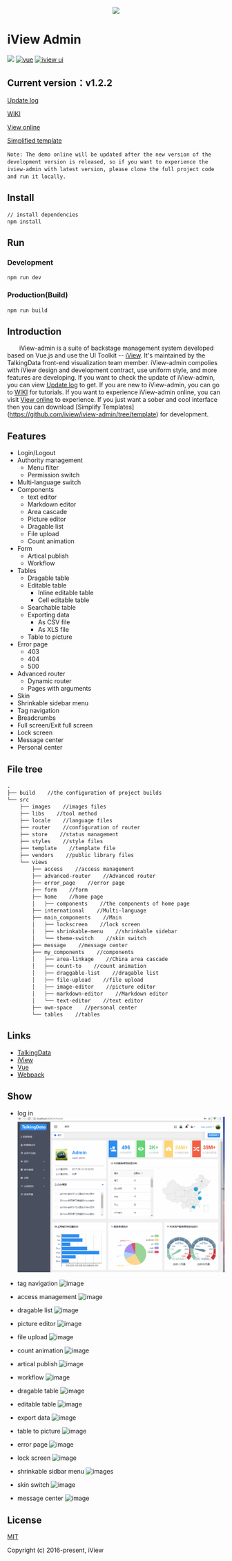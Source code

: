 <p align="center">
    <a href="https://www.iviewui.com">
        <img width="200" src="https://file.iviewui.com/logo.svg">
    </a>
</p>

# iView Admin
[![](https://img.shields.io/travis/iview/iview-admin.svg?style=flat-square)](https://travis-ci.org/iview/iview-admin)
[![vue](https://img.shields.io/badge/vue-2.5.2-brightgreen.svg?style=flat-square)](https://github.com/vuejs/vue)
[![iview ui](https://img.shields.io/badge/iview-2.7.2-brightgreen.svg?style=flat-square)](https://github.com/iview/iview)

## Current version：v1.2.2
[Update log](https://github.com/iview/iview-admin/releases)

[WIKI](https://github.com/iview/iview-admin/wiki)

[View online](https://iview.github.io/iview-admin)

[Simplified template](https://github.com/iview/iview-admin/tree/template)

`Note: The demo online will be updated after the new version of the development version is released, so if you want to experience the iview-admin with latest version, please clone the full project code and run it locally.`

## Install
```bush
// install dependencies
npm install
```
## Run
### Development
```bush
npm run dev
```
### Production(Build)
```bush
npm run build
```

## Introduction
&emsp;&emsp;iView-admin is a suite of backstage management system developed based on Vue.js and use the UI Toolkit -- [iView](https://www.iviewui.com). It's maintained by the TalkingData front-end visualization team member. iView-admin compolies with iView design and development contract, use uniform style, and more features are developing. If you want to check the update of iView-admin, you can view [Update log](https://github.com/iview/iview-admin/releases) to get. If you are new to iView-admin, you can go to [WIKI](https://github.com/iview/iview-admin/wiki) for tutorials. If you want to experience iView-admin online, you can visit [View online](https://iview.github.io/iview-admin) to experience. If you just want a sober and cool interface then you can download [Simplify Templates] (https://github.com/iview/iview-admin/tree/template) for development.

## Features

- Login/Logout
- Authority management
    - Menu filter
    - Permission switch
- Multi-language switch
- Components
    - text editor
    - Markdown editor
    - Area cascade
    - Picture editor
    - Dragable list
    - File upload
    - Count animation
- Form
    - Artical publish
    - Workflow
- Tables
    - Dragable table
    - Editable table
        - Inline editable table
        - Cell editable table
    - Searchable table
    - Exporting data
        - As CSV file
        - As XLS file
    - Table to picture
- Error page
    - 403
    - 404
    - 500
- Advanced router
    - Dynamic router
    - Pages with arguments
- Skin
- Shrinkable sidebar menu
- Tag navigation
- Breadcrumbs
- Full screen/Exit full screen
- Lock screen
- Message center
- Personal center

## File tree
```shell
.
├── build    //the configuration of project builds
└── src
    ├── images    //images files
    ├── libs    //tool method
    ├── locale    //language files
    ├── router    //configuration of router
    ├── store    //status management
    ├── styles    //style files
    ├── template    //template file
    ├── vendors    //public library files
    └── views
        ├── access    //access management
        ├── advanced-router    //Advanced router
        ├── error_page    //error page
        ├── form    //form
        ├── home    //home page
        │   ├── components    //the components of home page
        ├── international    //Multi-language
        ├── main_components    //Main
        │   ├── lockscreen    //lock screen
        │   ├── shrinkable-menu    //shrinkable sidebar
        │   └── theme-switch    //skin switch
        ├── message    //message center
        ├── my_components    //components
        │   ├── area-linkage    //China area cascade
        │   ├── count-to    //count animation
        │   ├── draggable-list    //dragable list
        │   ├── file-upload    //file upload
        │   ├── image-editor    //picture editor
        │   ├── markdown-editor    //Markdown editor
        │   └── text-editor    //text editor
        ├── own-space    //personal center
        └── tables    //tables
```

## Links

- [TalkingData](https://github.com/TalkingData)
- [iView](https://github.com/iview/iview)
- [Vue](https://github.com/vuejs/vue)
- [Webpack](https://github.com/webpack/webpack)

## Show

- log in
![image](https://github.com/iview/iview-admin/raw/dev/github-gif/home.gif)

- tag navigation
![image](https://github.com/iview/iview-admin/raw/dev/github-gif/page-tags.gif)

- access management
![image](https://github.com/iview/iview-admin/raw/dev/github-gif/access.gif)

- dragable list
![image](https://github.com/iview/iview-admin/raw/dev/github-gif/dragable-list.gif)

- picture editor
![image](https://github.com/iview/iview-admin/raw/dev/github-gif/image-editor.gif)

- file upload
![image](https://github.com/iview/iview-admin/raw/dev/github-gif/upload.gif)

- count animation
![image](https://github.com/iview/iview-admin/raw/dev/github-gif/count-to.gif)

- artical publish
![image](https://github.com/iview/iview-admin/raw/dev/github-gif/article-publish.gif)

- workflow
![image](https://github.com/iview/iview-admin/raw/dev/github-gif/workflow.gif)

- dragable table
![image](https://github.com/iview/iview-admin/raw/dev/github-gif/dragable-table.gif)

- editable table
![image](https://github.com/iview/iview-admin/raw/dev/github-gif/editable-table.gif)

- export data
![image](https://github.com/iview/iview-admin/raw/dev/github-gif/exportable-table.gif)

- table to picture
![image](https://github.com/iview/iview-admin/raw/dev/github-gif/table2image.gif)

- error page
![image](https://github.com/iview/iview-admin/raw/dev/github-gif/error-page.gif)

- lock screen
![image](https://github.com/iview/iview-admin/raw/dev/github-gif/locking.gif)

- shrinkable sidbar menu
![image](https://github.com/iview/iview-admin/raw/dev/github-gif/sidebarmenu.gif)s

- skin switch
![image](https://github.com/iview/iview-admin/raw/dev/github-gif/theme.gif)

- message center
![image](https://github.com/iview/iview-admin/raw/dev/github-gif/message.gif)

## License
[MIT](http://opensource.org/licenses/MIT)

Copyright (c) 2016-present, iView
